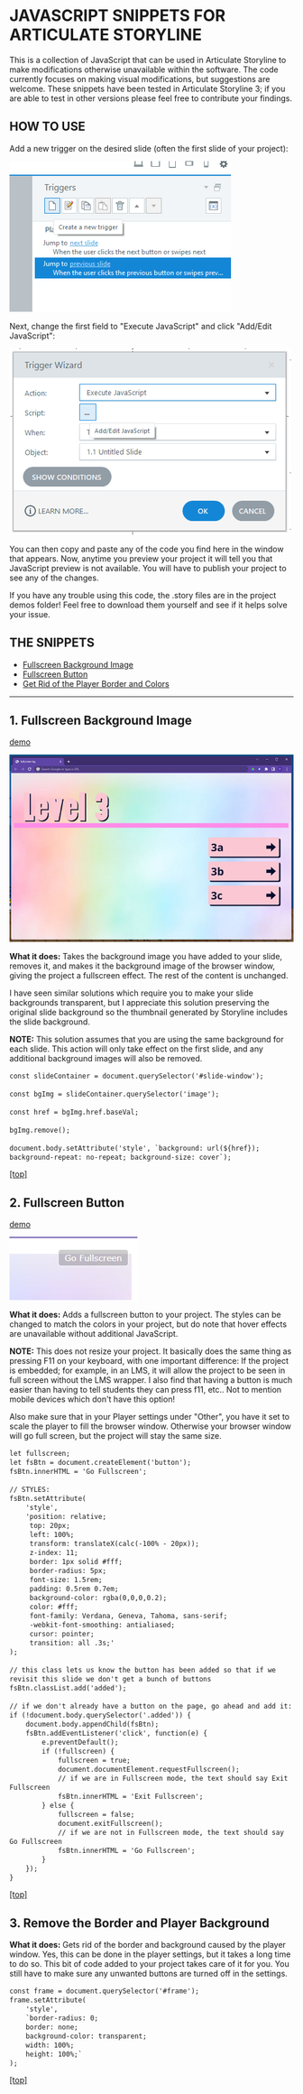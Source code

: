 # JAVASCRIPT SNIPPETS FOR ARTICULATE STORYLINE

This is a collection of JavaScript that can be used in Articulate Storyline to make modifications otherwise unavailable within the software. The code currently focuses on making visual modifications, but suggestions are welcome. These snippets have been tested in Articulate Storyline 3; if you are able to test in other versions please feel free to contribute your findings. 

## HOW TO USE 

Add a new trigger on the desired slide (often the first slide of your project):

![create trigger](https://github.com/souperstition/JavaScript-Snippets-for-Articulate-Storyline/blob/master/images/01.%20create%20trigger.png)

Next, change the first field to "Execute JavaScript" and click "Add/Edit JavaScript":

![execute javascript](https://github.com/souperstition/JavaScript-Snippets-for-Articulate-Storyline/blob/master/images/02.%20execute%20javascript.png)

You can then copy and paste any of the code you find here in the window that appears. Now, anytime you preview your project it will tell you that JavaScript preview is not available. You will have to publish your project to see any of the changes.

If you have any trouble using this code, the .story files are in the project demos folder! Feel free to download them yourself and see if it helps solve your issue.

## THE SNIPPETS

- [Fullscreen Background Image](#1-fullscreen-background-image)
- [Fullscreen Button](#2-fullscreen-button)
- [Get Rid of the Player Border and Colors](#3-remove-the-border-and-player-background)

---

## 1. Fullscreen Background Image 

[demo](https://itsdani.me/sl/fullscreen-bg/story.html)

![fullscreen-bg](https://github.com/souperstition/JavaScript-Snippets-for-Articulate-Storyline/blob/master/images/03.%20fullscreen-bg.png)

**What it does:** Takes the background image you have added to your slide, removes it, and makes it the background image of the browser window, giving the project a fullscreen effect. The rest of the content is unchanged. 

I have seen similar solutions which require you to make your slide backgrounds transparent, but I appreciate this solution preserving the original slide background so the thumbnail generated by Storyline includes the slide background.

**NOTE:** This solution assumes that you are using the same background for each slide. This action will only take effect on the first slide, and any additional background images will also be removed.

```
const slideContainer = document.querySelector('#slide-window');

const bgImg = slideContainer.querySelector('image');

const href = bgImg.href.baseVal;

bgImg.remove();

document.body.setAttribute('style', `background: url(${href}); background-repeat: no-repeat; background-size: cover`);
```
[[top]](#javascript-snippets-for-articulate-storyline)


## 2. Fullscreen Button 

[demo](https://itsdani.me/sl/fullscreen-button/story.html)

![fullscreen-button](https://github.com/souperstition/JavaScript-Snippets-for-Articulate-Storyline/blob/master/images/04.%20go-fullscreen.png)

**What it does:** Adds a fullscreen button to your project. The styles can be changed to match the colors in your project, but do note that hover effects are unavailable without additional JavaScript.

**NOTE:** This does not resize your project. It basically does the same thing as pressing F11 on your keyboard, with one important difference: If the project is embedded; for example, in an LMS, it will allow the project to be seen in full screen without the LMS wrapper. I also find that having a button is much easier than having to tell students they can press f11, etc.. Not to mention mobile devices which don't have this option! 

Also make sure that in your Player settings under "Other", you have it set to scale the player to fill the browser window. Otherwise your browser window will go full screen, but the project will stay the same size.

```
let fullscreen;
let fsBtn = document.createElement('button');
fsBtn.innerHTML = 'Go Fullscreen';

// STYLES: 
fsBtn.setAttribute(
	'style',
	'position: relative; 
     top: 20px; 
     left: 100%; 
     transform: translateX(calc(-100% - 20px)); 
     z-index: 11; 
     border: 1px solid #fff; 
     border-radius: 5px; 
     font-size: 1.5rem; 
     padding: 0.5rem 0.7em; 
     background-color: rgba(0,0,0,0.2); 
     color: #fff; 
     font-family: Verdana, Geneva, Tahoma, sans-serif; 
     -webkit-font-smoothing: antialiased; 
     cursor: pointer; 
     transition: all .3s;'
);

// this class lets us know the button has been added so that if we revisit this slide we don't get a bunch of buttons
fsBtn.classList.add('added'); 

// if we don't already have a button on the page, go ahead and add it:
if (!document.body.querySelector('.added')) { 
	document.body.appendChild(fsBtn); 
	fsBtn.addEventListener('click', function(e) {
		e.preventDefault();
		if (!fullscreen) {
			fullscreen = true;
			document.documentElement.requestFullscreen();
            // if we are in Fullscreen mode, the text should say Exit Fullscreen
			fsBtn.innerHTML = 'Exit Fullscreen'; 
		} else {
			fullscreen = false;
			document.exitFullscreen();
            // if we are not in Fullscreen mode, the text should say Go Fullscreen
			fsBtn.innerHTML = 'Go Fullscreen'; 
		}
	});
}

```

[[top]](#javascript-snippets-for-articulate-storyline)

## 3. Remove the Border and Player Background

**What it does:** Gets rid of the border and background caused by the player window. Yes, this can be done in the player settings, but it takes a long time to do so. This bit of code added to your project takes care of it for you. You still have to make sure any unwanted buttons are turned off in the settings.

```
const frame = document.querySelector('#frame');
frame.setAttribute(
	'style',
	`border-radius: 0;
	border: none;
	background-color: transparent;
	width: 100%;
	height: 100%;`
);
```

[[top]](#javascript-snippets-for-articulate-storyline)
